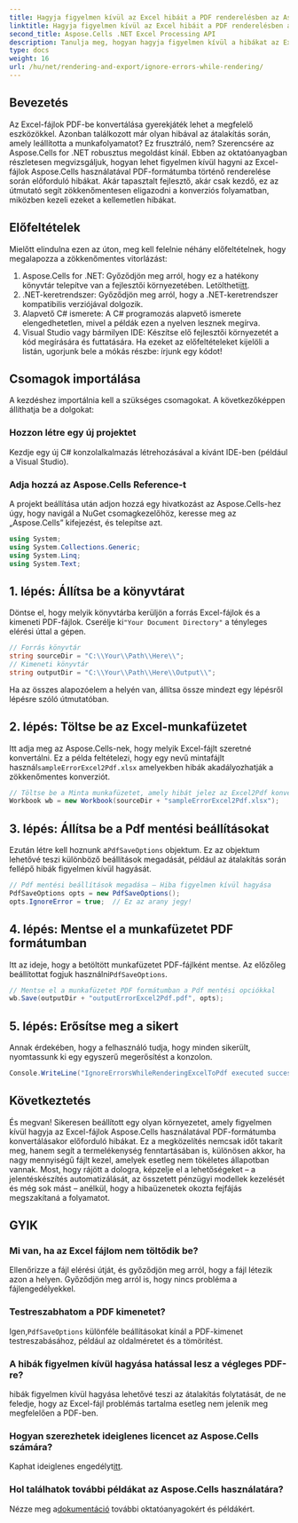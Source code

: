 ```yaml
---
title: Hagyja figyelmen kívül az Excel hibáit a PDF renderelésben az Aspose.Cells segítségével
linktitle: Hagyja figyelmen kívül az Excel hibáit a PDF renderelésben az Aspose.Cells segítségével
second_title: Aspose.Cells .NET Excel Processing API
description: Tanulja meg, hogyan hagyja figyelmen kívül a hibákat az Excel-fájlok PDF-formátumba konvertálásakor az Aspose.Cells for .NET segítségével. Lépésről lépésre útmutató mellékelve.
type: docs
weight: 16
url: /hu/net/rendering-and-export/ignore-errors-while-rendering/
---
```

## Bevezetés
Az Excel-fájlok PDF-be konvertálása gyerekjáték lehet a megfelelő eszközökkel. Azonban találkozott már olyan hibával az átalakítás során, amely leállította a munkafolyamatot? Ez frusztráló, nem? Szerencsére az Aspose.Cells for .NET robusztus megoldást kínál. Ebben az oktatóanyagban részletesen megvizsgáljuk, hogyan lehet figyelmen kívül hagyni az Excel-fájlok Aspose.Cells használatával PDF-formátumba történő renderelése során előforduló hibákat. Akár tapasztalt fejlesztő, akár csak kezdő, ez az útmutató segít zökkenőmentesen eligazodni a konverziós folyamatban, miközben kezeli ezeket a kellemetlen hibákat.
## Előfeltételek
Mielőtt elindulna ezen az úton, meg kell felelnie néhány előfeltételnek, hogy megalapozza a zökkenőmentes vitorlázást:
1.  Aspose.Cells for .NET: Győződjön meg arról, hogy ez a hatékony könyvtár telepítve van a fejlesztői környezetében. Letöltheti[itt](https://releases.aspose.com/cells/net/).
2. .NET-keretrendszer: Győződjön meg arról, hogy a .NET-keretrendszer kompatibilis verziójával dolgozik.
3. Alapvető C# ismerete: A C# programozás alapvető ismerete elengedhetetlen, mivel a példák ezen a nyelven lesznek megírva.
4. Visual Studio vagy bármilyen IDE: Készítse elő fejlesztői környezetét a kód megírására és futtatására.
Ha ezeket az előfeltételeket kijelöli a listán, ugorjunk bele a mókás részbe: írjunk egy kódot!
## Csomagok importálása
A kezdéshez importálnia kell a szükséges csomagokat. A következőképpen állíthatja be a dolgokat:
### Hozzon létre egy új projektet
Kezdje egy új C# konzolalkalmazás létrehozásával a kívánt IDE-ben (például a Visual Studio).
### Adja hozzá az Aspose.Cells Reference-t
A projekt beállítása után adjon hozzá egy hivatkozást az Aspose.Cells-hez úgy, hogy navigál a NuGet csomagkezelőhöz, keresse meg az „Aspose.Cells” kifejezést, és telepítse azt.
```csharp
using System;
using System.Collections.Generic;
using System.Linq;
using System.Text;
```
## 1. lépés: Állítsa be a könyvtárat
 Döntse el, hogy melyik könyvtárba kerüljön a forrás Excel-fájlok és a kimeneti PDF-fájlok. Cserélje ki`"Your Document Directory"` a tényleges elérési úttal a gépen.
```csharp
// Forrás könyvtár
string sourceDir = "C:\\Your\\Path\\Here\\";
// Kimeneti könyvtár
string outputDir = "C:\\Your\\Path\\Here\\Output\\";
```
Ha az összes alapozóelem a helyén van, állítsa össze mindezt egy lépésről lépésre szóló útmutatóban.
## 2. lépés: Töltse be az Excel-munkafüzetet
Itt adja meg az Aspose.Cells-nek, hogy melyik Excel-fájlt szeretné konvertálni. Ez a példa feltételezi, hogy egy nevű mintafájlt használ`sampleErrorExcel2Pdf.xlsx` amelyekben hibák akadályozhatják a zökkenőmentes konverziót.
```csharp
// Töltse be a Minta munkafüzetet, amely hibát jelez az Excel2Pdf konvertáláskor
Workbook wb = new Workbook(sourceDir + "sampleErrorExcel2Pdf.xlsx");
```
## 3. lépés: Állítsa be a Pdf mentési beállításokat
 Ezután létre kell hoznunk a`PdfSaveOptions` objektum. Ez az objektum lehetővé teszi különböző beállítások megadását, például az átalakítás során fellépő hibák figyelmen kívül hagyását.
```csharp
// Pdf mentési beállítások megadása – Hiba figyelmen kívül hagyása
PdfSaveOptions opts = new PdfSaveOptions();
opts.IgnoreError = true;  // Ez az arany jegy!
```
## 4. lépés: Mentse el a munkafüzetet PDF formátumban
 Itt az ideje, hogy a betöltött munkafüzetet PDF-fájlként mentse. Az előzőleg beállítottat fogjuk használni`PdfSaveOptions`.
```csharp
// Mentse el a munkafüzetet PDF formátumban a Pdf mentési opciókkal
wb.Save(outputDir + "outputErrorExcel2Pdf.pdf", opts);
```
## 5. lépés: Erősítse meg a sikert
Annak érdekében, hogy a felhasználó tudja, hogy minden sikerült, nyomtassunk ki egy egyszerű megerősítést a konzolon.
```csharp
Console.WriteLine("IgnoreErrorsWhileRenderingExcelToPdf executed successfully.\r\n");
```

## Következtetés
És megvan! Sikeresen beállított egy olyan környezetet, amely figyelmen kívül hagyja az Excel-fájlok Aspose.Cells használatával PDF-formátumba konvertálásakor előforduló hibákat. Ez a megközelítés nemcsak időt takarít meg, hanem segít a termelékenység fenntartásában is, különösen akkor, ha nagy mennyiségű fájlt kezel, amelyek esetleg nem tökéletes állapotban vannak. Most, hogy rájött a dologra, képzelje el a lehetőségeket – a jelentéskészítés automatizálását, az összetett pénzügyi modellek kezelését és még sok mást – anélkül, hogy a hibaüzenetek okozta fejfájás megszakítaná a folyamatot. 
## GYIK
### Mi van, ha az Excel fájlom nem töltődik be?
Ellenőrizze a fájl elérési útját, és győződjön meg arról, hogy a fájl létezik azon a helyen. Győződjön meg arról is, hogy nincs probléma a fájlengedélyekkel.
### Testreszabhatom a PDF kimenetet?
 Igen,`PdfSaveOptions` különféle beállításokat kínál a PDF-kimenet testreszabásához, például az oldalméretet és a tömörítést.
### A hibák figyelmen kívül hagyása hatással lesz a végleges PDF-re?
hibák figyelmen kívül hagyása lehetővé teszi az átalakítás folytatását, de ne feledje, hogy az Excel-fájl problémás tartalma esetleg nem jelenik meg megfelelően a PDF-ben.
### Hogyan szerezhetek ideiglenes licencet az Aspose.Cells számára?
 Kaphat ideiglenes engedélyt[itt](https://purchase.aspose.com/temporary-license/).
### Hol találhatok további példákat az Aspose.Cells használatára?
 Nézze meg a[dokumentáció](https://reference.aspose.com/cells/net/) további oktatóanyagokért és példákért.